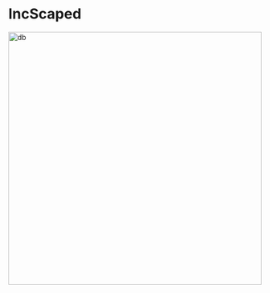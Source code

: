 # IncScaped


<img width="504" alt="db" src="https://github.com/Haralds-A/IncScaped/assets/111415613/5d41ee9e-3f85-4e26-9b73-0afec51e47e6">
